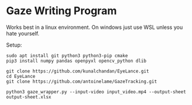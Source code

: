 # Gaze Writing Program
Works best in a linux environment. On windows just use WSL unless you hate yourself.

Setup:

```
sudo apt install git python3 python3-pip cmake
pip3 install numpy pandas openpyxl opencv_python dlib

git clone https://github.com/kunalchandan/EyeLance.git
cd EyeLance
git clone https://github.com/antoinelame/GazeTracking.git

python3 gaze_wrapper.py --input-video input_video.mp4 --output-sheet output-sheet.xlsx

```